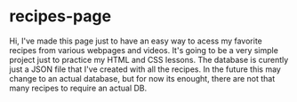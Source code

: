 # recipes-page
 Hi, I've made this page just to have an easy way to acess my favorite recipes from various webpages and videos. It's going to be a very simple project just to practice my HTML and CSS lessons. The database is curently just a JSON file that I've created with all the recipes. In the future this may change to an actual database, but for now its enought, there are not that many recipes to require an actual DB.
